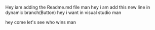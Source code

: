 Hey iam adding the Readme.md file man
hey i am add this new line in dynamic branch(Button)
hey i want in visual studio man



hey come let's see who wins man